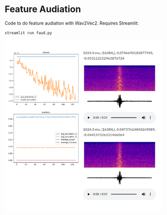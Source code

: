 # Feature Audiation

Code to do feature audiation with Wav2Vec2. Requires Streamlit:

```
streamlit run faud.py
```

![](screenshot.png)

